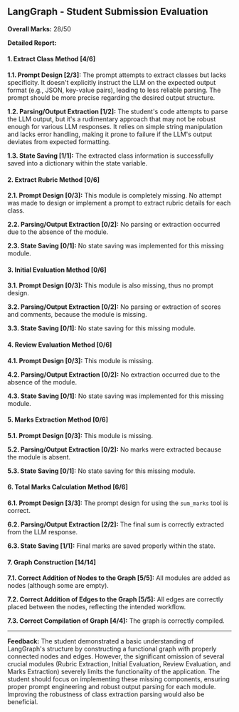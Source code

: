 ## LangGraph - Student Submission Evaluation

**Overall Marks:** 28/50

**Detailed Report:**

#### 1. Extract Class Method [4/6]
**1.1. Prompt Design [2/3]:** The prompt attempts to extract classes but lacks specificity.  It doesn't explicitly instruct the LLM on the expected output format (e.g., JSON, key-value pairs), leading to less reliable parsing.  The prompt should be more precise regarding the desired output structure.

**1.2. Parsing/Output Extraction [1/2]:** The student's code attempts to parse the LLM output, but it's a rudimentary approach that may not be robust enough for various LLM responses.  It relies on simple string manipulation and lacks error handling, making it prone to failure if the LLM's output deviates from expected formatting.

**1.3. State Saving [1/1]:** The extracted class information is successfully saved into a dictionary within the state variable.


#### 2. Extract Rubric Method [0/6]
**2.1. Prompt Design [0/3]:** This module is completely missing. No attempt was made to design or implement a prompt to extract rubric details for each class.

**2.2. Parsing/Output Extraction [0/2]:**  No parsing or extraction occurred due to the absence of the module.

**2.3. State Saving [0/1]:** No state saving was implemented for this missing module.

#### 3. Initial Evaluation Method [0/6]
**3.1. Prompt Design [0/3]:**  This module is also missing, thus no prompt design.

**3.2. Parsing/Output Extraction [0/2]:** No parsing or extraction of scores and comments, because the module is missing.

**3.3. State Saving [0/1]:**  No state saving for this missing module.


#### 4. Review Evaluation Method [0/6]
**4.1. Prompt Design [0/3]:** This module is missing.

**4.2. Parsing/Output Extraction [0/2]:** No extraction occurred due to the absence of the module.

**4.3. State Saving [0/1]:** No state saving was implemented for this missing module.

#### 5. Marks Extraction Method [0/6]
**5.1. Prompt Design [0/3]:** This module is missing.

**5.2. Parsing/Output Extraction [0/2]:** No marks were extracted because the module is absent.

**5.3. State Saving [0/1]:** No state saving for this missing module.


#### 6. Total Marks Calculation Method [6/6]
**6.1. Prompt Design [3/3]:** The prompt design for using the `sum_marks` tool is correct.

**6.2. Parsing/Output Extraction [2/2]:** The final sum is correctly extracted from the LLM response.

**6.3. State Saving [1/1]:** Final marks are saved properly within the state.


#### 7. Graph Construction [14/14]
**7.1. Correct Addition of Nodes to the Graph [5/5]:** All modules are added as nodes (although some are empty).

**7.2. Correct Addition of Edges to the Graph [5/5]:** All edges are correctly placed between the nodes, reflecting the intended workflow.

**7.3. Correct Compilation of Graph [4/4]:** The graph is correctly compiled.


---

**Feedback:**  The student demonstrated a basic understanding of LangGraph's structure by constructing a functional graph with properly connected nodes and edges. However, the significant omission of several crucial modules (Rubric Extraction, Initial Evaluation, Review Evaluation, and Marks Extraction) severely limits the functionality of the application.  The student should focus on implementing these missing components, ensuring proper prompt engineering and robust output parsing for each module. Improving the robustness of class extraction parsing would also be beneficial.
